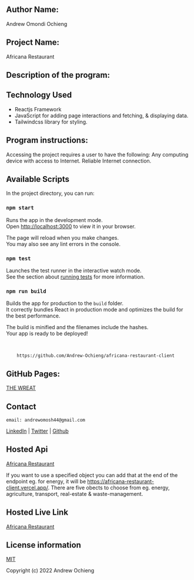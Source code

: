 ## Author Name:
Andrew Omondi Ochieng


## Project Name:
Africana Restaurant 


## Description of the program:




## Technology Used
* Reactjs Framework  
* JavaScript for adding page interactions and fetching, & displaying data. 
* Tailwindcss library for styling.


## Program instructions:
Accessing the project requires a user to have the following: Any computing device with access to Internet. Reliable Internet connection.


## Available Scripts

In the project directory, you can run:

### `npm start`

Runs the app in the development mode.\
Open [http://localhost:3000](http://localhost:3000) to view it in your browser.

The page will reload when you make changes.\
You may also see any lint errors in the console.

### `npm test`

Launches the test runner in the interactive watch mode.\
See the section about [running tests](https://facebook.github.io/create-react-app/docs/running-tests) for more information.

### `npm run build`

Builds the app for production to the `build` folder.\
It correctly bundles React in production mode and optimizes the build for the best performance.

The build is minified and the filenames include the hashes.\
Your app is ready to be deployed! 

<br>

```
    https://github.com/Andrew-Ochieng/africana-restaurant-client
```


## GitHub Pages:
[THE WREAT](https://github.com/Andrew-Ochieng/the-wreat)


## Contact

    email: andrewomosh44@gmail.com

[LinkedIn](https://www.linkedin.com/in/andrew-ochieng-00b076180/) | 
[Twitter](https://twitter.com/dev__drew) | 
[Github](https://github.com/Andrew-Ochieng)

## Hosted Api
[Africana Restaurant](https://africana-restaurant-client.vercel.app/)

If you want to use a specified object you can add that at the end of the endpoint eg. for energy, it will be https://africana-restaurant-client.vercel.app/. There are five obects to choose from eg. energy, agriculture, transport, real-estate & waste-management.

## Hosted Live Link

[Africana Restaurant](https://africana-restaurant-client.vercel.app/)



## License information

[MIT](LICENCE)

Copyright (c) 2022 Andrew Ochieng

